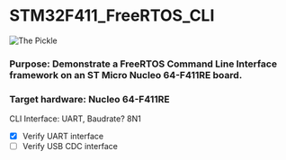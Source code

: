 # STM32F411_FreeRTOS_CLI
![The Pickle](https://avatars.githubusercontent.com/u/46461748?s=120&v=4)

### Purpose: Demonstrate a FreeRTOS Command Line Interface framework on an ST Micro Nucleo 64-F411RE board.

### Target hardware: Nucleo 64-F411RE

CLI Interface: UART, Baudrate? 8N1

 - [x] Verify UART interface
 - [ ] Verify USB CDC interface
